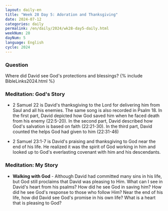 ```yaml
---
layout: daily-en
title: "Week 28 Day 5: Adoration and Thanksgiving"
date: 2024-07-12
categories: daily
permalink: /en/daily/2024/wk28-day5-daily.html
weekNum: 28
dayNum: 5
language: English
cycle: 2024
---
```

### Question     
Where did David see God's protections and blessings?
{% include BibleLinks2024.html %} 

### Meditation: God's Story   
+ 2 Samuel 22 is David's thanksgiving to the Lord for delivering him from Saul and all his enemies. The same song is also recorded in Psalm 18. In the first part, David depicted how God saved him when he faced death from his enemy (22:5-20). In the second part, David described how God's salvation is based on faith (22:21-30). In the third part, David counted the helps God had given to him (22:31-46) 

+ 2 Samuel 23:1-7 is David's praising and thanksgiving to God near the end of his life. He realized it was the spirit of God working in him and looked up to God's everlasting covenant with him and his descendants. 

### Meditation: My Story   
+ **Walking with God** - Although David had committed many sins in his life, but God still proclaims that David was pleasing to Him. What can I see in David's heart from his psalms? How did he see God in saving him? How did he see God's response to those who follow Him? Near the end of his life, how did David see God's promise in his own life? What is a heart that is pleasing to God? 
